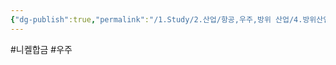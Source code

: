 ```yaml
---
{"dg-publish":true,"permalink":"/1.Study/2.산업/항공,우주,방위 산업/4.방위산업/INFO_방위항공우주/니켈 합금/","created":"2025-04-29T18:56:07.132+09:00","updated":"2025-06-26T17:24:48.333+09:00"}
---
```


#니켈합금 #우주  